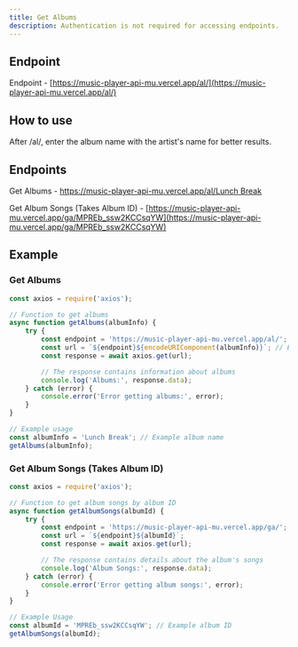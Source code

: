 ```yaml
---
title: Get Albums
description: Authentication is not required for accessing endpoints.
---
```


## Endpoint

Endpoint - [https://music-player-api-mu.vercel.app/al/](https://music-player-api-mu.vercel.app/al/)

## How to use

After /al/, enter the album name with the artist's name for better results.

## Endpoints

Get Albums - [https://music-player-api-mu.vercel.app/al/Lunch Break](https://music-player-api-mu.vercel.app/al/Lunch%20Break)

Get Album Songs (Takes Album ID) - [https://music-player-api-mu.vercel.app/ga/MPREb_ssw2KCCsqYW](https://music-player-api-mu.vercel.app/ga/MPREb_ssw2KCCsqYW)

## Example

### Get Albums

```javascript
const axios = require('axios');

// Function to get albums
async function getAlbums(albumInfo) {
    try {
        const endpoint = 'https://music-player-api-mu.vercel.app/al/';
        const url = `${endpoint}${encodeURIComponent(albumInfo)}`; // Encode album info to handle spaces and special characters
        const response = await axios.get(url);

        // The response contains information about albums
        console.log('Albums:', response.data);
    } catch (error) {
        console.error('Error getting albums:', error);
    }
}

// Example usage
const albumInfo = 'Lunch Break'; // Example album name
getAlbums(albumInfo);

```

### Get Album Songs (Takes Album ID)

```javascript
const axios = require('axios');

// Function to get album songs by album ID
async function getAlbumSongs(albumId) {
    try {
        const endpoint = 'https://music-player-api-mu.vercel.app/ga/';
        const url = `${endpoint}${albumId}`;
        const response = await axios.get(url);

        // The response contains details about the album's songs
        console.log('Album Songs:', response.data);
    } catch (error) {
        console.error('Error getting album songs:', error);
    }
}

// Example Usage
const albumId = 'MPREb_ssw2KCCsqYW'; // Example album ID
getAlbumSongs(albumId);

```
